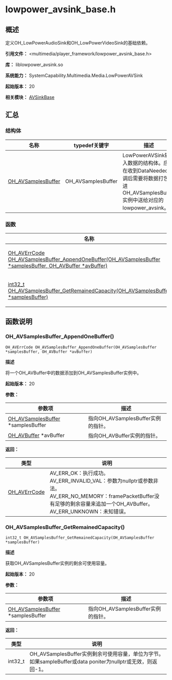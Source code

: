 # lowpower_avsink_base.h

## 概述

定义OH_LowPowerAudioSink和OH_LowPowerVideoSink的基础依赖。

**引用文件：** <multimedia/player_framework/lowpower_avsink_base.h>

**库：** liblowpower_avsink.so

**系统能力：** SystemCapability.Multimedia.Media.LowPowerAVSink

**起始版本：** 20

**相关模块：** [AVSinkBase](capi-avsinkbase.md)

## 汇总

### 结构体

| 名称 | typedef关键字 | 描述 |
| -- | -- | -- |
| [OH_AVSamplesBuffer](capi-avsinkbase-oh-avsamplesbuffer.md) | OH_AVSamplesBuffer | LowPowerAVSink输入数据的结构体。应用在收到DataNeeded回调后需要将数据打包装进OH_AVSamplesBuffer实例中送给对应的lowpower_avsink。 |

### 函数

| 名称 | 描述 |
| -- | -- |
| [OH_AVErrCode OH_AVSamplesBuffer_AppendOneBuffer(OH_AVSamplesBuffer *samplesBuffer, OH_AVBuffer *avBuffer)](#oh_avsamplesbuffer_appendonebuffer) | 将一个OH_AVBuffer中的数据添加到OH_AVSamplesBuffer实例中。 |
| [int32_t OH_AVSamplesBuffer_GetRemainedCapacity(OH_AVSamplesBuffer *samplesBuffer)](#oh_avsamplesbuffer_getremainedcapacity) | 获取OH_AVSamplesBuffer实例的剩余可使用容量。 |

## 函数说明

### OH_AVSamplesBuffer_AppendOneBuffer()

```
OH_AVErrCode OH_AVSamplesBuffer_AppendOneBuffer(OH_AVSamplesBuffer *samplesBuffer, OH_AVBuffer *avBuffer)
```

**描述**

将一个OH_AVBuffer中的数据添加到OH_AVSamplesBuffer实例中。

**起始版本：** 20


**参数：**

| 参数项 | 描述 |
| -- | -- |
| [OH_AVSamplesBuffer](capi-avsinkbase-oh-avsamplesbuffer.md) *samplesBuffer | 指向OH_AVSamplesBuffer实例的指针。 |
| [OH_AVBuffer](../apis-avcodec-kit/_core.md#oh_avbuffer) *avBuffer | 指向OH_AVBuffer实例的指针。 |

**返回：**

| 类型 | 说明 |
| -- | -- |
| [OH_AVErrCode](../apis-avcodec-kit/_core.md#oh_averrcode-1) | AV_ERR_OK：执行成功。<br> AV_ERR_INVALID_VAL：参数为nullptr或参数非法。<br> AV_ERR_NO_MEMORY：framePacketBuffer没有足够的剩余容量来追加一个OH_AVBuffer。<br> AV_ERR_UNKNOWN：未知错误。 |

### OH_AVSamplesBuffer_GetRemainedCapacity()

```
int32_t OH_AVSamplesBuffer_GetRemainedCapacity(OH_AVSamplesBuffer *samplesBuffer)
```

**描述**

获取OH_AVSamplesBuffer实例的剩余可使用容量。

**起始版本：** 20


**参数：**

| 参数项 | 描述 |
| -- | -- |
| [OH_AVSamplesBuffer](capi-avsinkbase-oh-avsamplesbuffer.md) *samplesBuffer | 指向OH_AVSamplesBuffer实例的指针。 |

**返回：**

| 类型 | 说明 |
| -- | -- |
| int32_t | OH_AVSamplesBuffer实例剩余可使用容量，单位为字节。如果sampleBuffer或data poniter为nullptr或无效，则返回-1。 |


